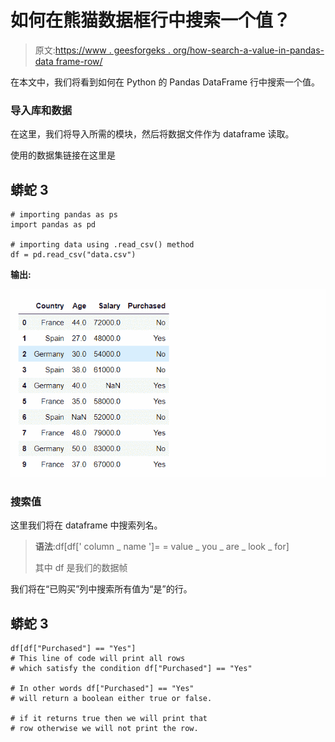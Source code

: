 # 如何在熊猫数据框行中搜索一个值？

> 原文:[https://www . geesforgeks . org/how-search-a-value-in-pandas-data frame-row/](https://www.geeksforgeeks.org/how-to-search-a-value-within-a-pandas-dataframe-row/)

在本文中，我们将看到如何在 Python 的 Pandas DataFrame 行中搜索一个值。

### 导入**库**和数据

在这里，我们将导入所需的模块，然后将数据文件作为 dataframe 读取。

使用的数据集链接在这里是

## 蟒蛇 3

```
# importing pandas as ps
import pandas as pd

# importing data using .read_csv() method
df = pd.read_csv("data.csv")
```

**输出:**

![](img/bed136904cf72702dd0020478f08c891.png)

### 搜索值

这里我们将在 dataframe 中搜索列名。

> **语法**:df[df[' column _ name ']= = value _ you _ are _ look _ for]
> 
> 其中 df 是我们的数据帧

我们将在“已购买”列中搜索所有值为“是”的行。

## 蟒蛇 3

```
df[df["Purchased"] == "Yes"]
# This line of code will print all rows
# which satisfy the condition df["Purchased"] == "Yes"

# In other words df["Purchased"] == "Yes"
# will return a boolean either true or false.

# if it returns true then we will print that
# row otherwise we will not print the row.
```